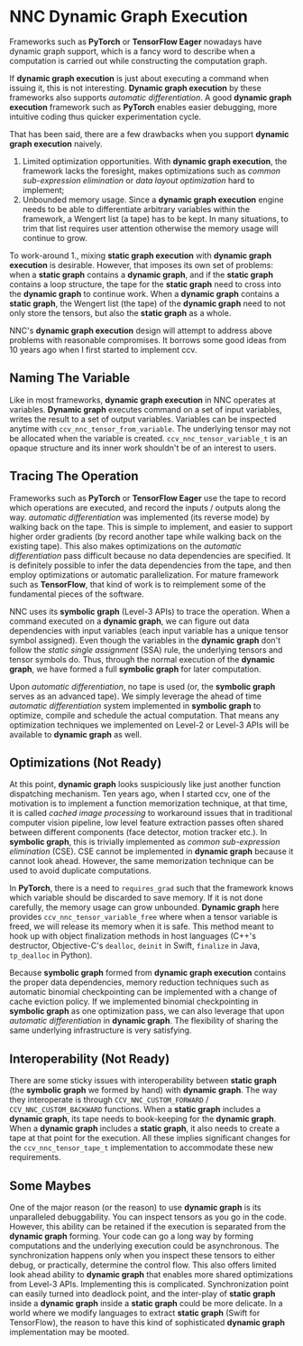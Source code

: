 NNC Dynamic Graph Execution
===========================

Frameworks such as **PyTorch** or **TensorFlow Eager** nowadays have dynamic graph support, which is a fancy word to describe when a computation is carried out while constructing the computation graph.

If **dynamic graph execution** is just about executing a command when issuing it, this is not interesting. **Dynamic graph execution** by these frameworks also supports *automatic differentiation*. A good **dynamic graph execution** framework such as **PyTorch** enables easier debugging, more intuitive coding thus quicker experimentation cycle.

That has been said, there are a few drawbacks when you support **dynamic graph execution** naively.

 1. Limited optimization opportunities. With **dynamic graph execution**, the framework lacks the foresight, makes optimizations such as *common sub-expression elimination* or *data layout optimization* hard to implement;
 2. Unbounded memory usage. Since a **dynamic graph execution** engine needs to be able to differentiate arbitrary variables within the framework, a Wengert list (a tape) has to be kept. In many situations, to trim that list requires user attention otherwise the memory usage will continue to grow.

To work-around 1., mixing **static graph execution** with **dynamic graph execution** is desirable. However, that imposes its own set of problems: when a **static graph** contains a **dynamic graph**, and if the **static graph** contains a loop structure, the tape for the **static graph** need to cross into the **dynamic graph** to continue work. When a **dynamic graph** contains a **static graph**, the Wengert list (the tape) of the **dynamic graph** need to not only store the tensors, but also the **static graph** as a whole.

NNC's **dynamic graph execution** design will attempt to address above problems with reasonable compromises. It borrows some good ideas from 10 years ago when I first started to implement ccv.

Naming The Variable
-------------------

Like in most frameworks, **dynamic graph execution** in NNC operates at variables. **Dynamic graph** executes command on a set of input variables, writes the result to a set of output variables. Variables can be inspected anytime with `ccv_nnc_tensor_from_variable`. The underlying tensor may not be allocated when the variable is created. `ccv_nnc_tensor_variable_t` is an opaque structure and its inner work shouldn't be of an interest to users.

Tracing The Operation
---------------------

Frameworks such as **PyTorch** or **TensorFlow Eager** use the tape to record which operations are executed, and record the inputs / outputs along the way. *automatic differentiation* was implemented (its reverse mode) by walking back on the tape. This is simple to implement, and easier to support higher order gradients (by record another tape while walking back on the existing tape). This also makes optimizations on the *automatic differentiation* pass difficult because no data dependencies are specified. It is definitely possible to infer the data dependencies from the tape, and then employ optimizations or automatic parallelization. For mature framework such as **TensorFlow**, that kind of work is to reimplement some of the fundamental pieces of the software.

NNC uses its **symbolic graph** (Level-3 APIs) to trace the operation. When a command executed on a **dynamic graph**, we can figure out data dependencies with input variables (each input variable has a unique tensor symbol assigned). Even though the variables in the **dynamic graph** don't follow the *static single assignment* (SSA) rule, the underlying tensors and tensor symbols do. Thus, through the normal execution of the **dynamic graph**, we have formed a full **symbolic graph** for later computation.

Upon *automatic differentiation*, no tape is used (or, the **symbolic graph** serves as an advanced tape). We simply leverage the ahead of time *automatic differentiation* system implemented in **symbolic graph** to optimize, compile and schedule the actual computation. That means any optimization techniques we implemented on Level-2 or Level-3 APIs will be available to **dynamic graph** as well.

Optimizations (Not Ready)
-------------------------

At this point, **dynamic graph** looks suspiciously like just another function dispatching mechanism. Ten years ago, when I started ccv, one of the motivation is to implement a function memorization technique, at that time, it is called *cached image processing* to workaround issues that in traditional computer vision pipeline, low level feature extraction passes often shared between different components (face detector, motion tracker etc.). In **symbolic graph**, this is trivially implemented as *common sub-expression elimination* (CSE). CSE cannot be implemented in **dynamic graph** because it cannot look ahead. However, the same memorization technique can be used to avoid duplicate computations.

In **PyTorch**, there is a need to `requires_grad` such that the framework knows which variable should be discarded to save memory. If it is not done carefully, the memory usage can grow unbounded. **Dynamic graph** here provides `ccv_nnc_tensor_variable_free` where when a tensor variable is freed, we will release its memory when it is safe. This method meant to hook up with object finalization methods in host languages (C++'s destructor, Objective-C's `dealloc`, `deinit` in Swift, `finalize` in Java, `tp_dealloc` in Python).

Because **symbolic graph** formed from **dynamic graph execution** contains the proper data dependencies, memory reduction techniques such as automatic binomial checkpointing can be implemented with a change of cache eviction policy. If we implemented binomial checkpointing in **symbolic graph** as one optimization pass, we can also leverage that upon *automatic differentiation* in **dynamic graph**. The flexibility of sharing the same underlying infrastructure is very satisfying.

Interoperability (Not Ready)
----------------------------

There are some sticky issues with interoperability between **static graph** (the **symbolic graph** we formed by hand) with **dynamic graph**. The way they interoperate is through `CCV_NNC_CUSTOM_FORWARD` / `CCV_NNC_CUSTOM_BACKWARD` functions. When a **static graph** includes a **dynamic graph**, its tape needs to book-keeping for the **dynamic graph**. When a **dynamic graph** includes a **static graph**, it also needs to create a tape at that point for the execution. All these implies significant changes for the `ccv_nnc_tensor_tape_t` implementation to accommodate these new requirements.

Some Maybes
-----------

One of the major reason (or the reason) to use **dynamic graph** is its unparalleled debuggability. You can inspect tensors as you go in the code. However, this ability can be retained if the execution is separated from the **dynamic graph** forming. Your code can go a long way by forming computations and the underlying execution could be asynchronous. The synchronization happens only when you inspect these tensors to either debug, or practically, determine the control flow. This also offers limited look ahead ability to **dynamic graph** that enables more shared optimizations from Level-3 APIs. Implementing this is complicated. Synchronization point can easily turned into deadlock point, and the inter-play of **static graph** inside a **dynamic graph** inside a **static graph** could be more delicate. In a world where we modify languages to extract **static graph** (Swift for TensorFlow), the reason to have this kind of sophisticated **dynamic graph** implementation may be mooted.
